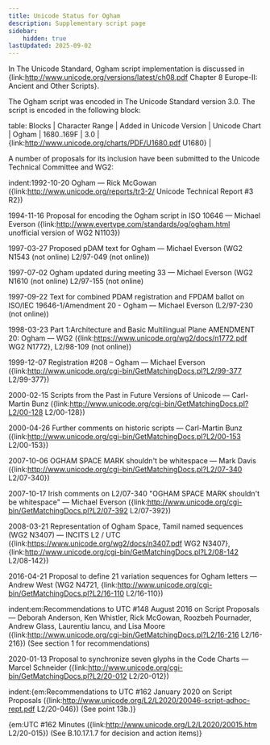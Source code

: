 ```yaml
---
title: Unicode Status for Ogham
description: Supplementary script page
sidebar:
    hidden: true
lastUpdated: 2025-09-02
---
```


In The Unicode Standard, Ogham script implementation is discussed in {link:http://www.unicode.org/versions/latest/ch08.pdf Chapter 8 Europe-II: Ancient and Other Scripts}.

[comment]: # (end of intro)

[comment]: # (start of blocks)

The Ogham script was encoded in The Unicode Standard version 3.0. The script is encoded in the following block:

table:
Blocks | Character Range | Added in Unicode Version | Unicode Chart |
Ogham | 1680..169F | 3.0 | {link:http://www.unicode.org/charts/PDF/U1680.pdf U1680} |

[comment]: # (end of blocks)

[comment]: # (start of chars)



[comment]: # (end of chars)

[comment]: # (start of rest)

A number of proposals for its inclusion have been submitted to the Unicode Technical Committee and WG2:

indent:1992-10-20 Ogham — Rick McGowan ({link:http://www.unicode.org/reports/tr3-2/ Unicode Technical Report #3 R2})

1994-11-16 Proposal for encoding the Ogham script in ISO 10646 — Michael Everson ({link:http://www.evertype.com/standards/og/ogham.html unofficial version of WG2 N1103})

1997-03-27 Proposed pDAM text for Ogham — Michael Everson (WG2 N1543 (not online) L2/97-049 (not online))

1997-07-02 Ogham updated during meeting 33 — Michael Everson      (WG2 N1610 (not online) L2/97-155 (not online)

1997-09-22 Text for combined PDAM registration and FPDAM ballot on ISO/IEC 19646-1/Amendment 20 - Ogham — Michael Everson (L2/97-230 (not online))

1998-03-23 Part 1:Architecture and Basic Multilingual Plane AMENDMENT 20: Ogham — WG2 ({link:https://www.unicode.org/wg2/docs/n1772.pdf WG2 N1772}, L2/98-109 (not online))

1999-12-07 Registration #208 – Ogham — Michael Everson ({link:http://www.unicode.org/cgi-bin/GetMatchingDocs.pl?L2/99-377 L2/99-377})

2000-02-15 Scripts from the Past in Future Versions of Unicode — Carl-Martin Bunz ({link:http://www.unicode.org/cgi-bin/GetMatchingDocs.pl?L2/00-128      L2/00-128})

2000-04-26 Further comments on historic scripts — Carl-Martin Bunz  ({link:http://www.unicode.org/cgi-bin/GetMatchingDocs.pl?L2/00-153    L2/00-153})

2007-10-06 OGHAM SPACE MARK shouldn't be whitespace — Mark Davis  ({link:http://www.unicode.org/cgi-bin/GetMatchingDocs.pl?L2/07-340      L2/07-340})

2007-10-17 Irish comments on L2/07-340 "OGHAM SPACE MARK shouldn't be whitespace" — Michael Everson  ({link:http://www.unicode.org/cgi-bin/GetMatchingDocs.pl?L2/07-392 L2/07-392})

2008-03-21 Representation of Ogham Space, Tamil named sequences (WG2 N3407) — INCITS L2 / UTC ({link:https://www.unicode.org/wg2/docs/n3407.pdf WG2 N3407}, {link:http://www.unicode.org/cgi-bin/GetMatchingDocs.pl?L2/08-142 L2/08-142})

2016-04-21 Proposal to define 21 variation sequences for Ogham letters — Andrew West (WG2 N4721, {link:http://www.unicode.org/cgi-bin/GetMatchingDocs.pl?L2/16-110 L2/16-110})

indent:em:Recommendations to UTC #148 August 2016 on Script Proposals — Deborah Anderson, Ken Whistler, Rick McGowan, Roozbeh Pournader, Andrew Glass, Laurentiu Iancu, and Lisa Moore ({link:http://www.unicode.org/cgi-bin/GetMatchingDocs.pl?L2/16-216 L2/16-216}) (See section 1 for recommendations)


2020-01-13 Proposal to synchronize seven glyphs in the Code Charts — Marcel Schneider ({link:http://www.unicode.org/cgi-bin/GetMatchingDocs.pl?L2/20-012 L2/20-012})

indent:{em:Recommendations to UTC #162 January 2020 on Script Proposals ({link:http://www.unicode.org/L2/L2020/20046-script-adhoc-rept.pdf L2/20-046}) (See point 13b.)}

{em:UTC #162 Minutes ({link:http://www.unicode.org/L2/L2020/20015.htm L2/20-015}) (See B.10.17.1.7 for decision and action items)}
